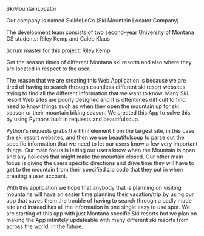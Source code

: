 SkiMountainLocator

Our company is named SkiMoLoCo (Ski Mountain Locator Company)

The development team consists of two second-year University of Montana CS students: Riley Kemp and Caleb Klaus

Scrum master for this project: Riley Kemp

Get the season times of different Montana ski resorts and also where they are located in respect to the user.

The reason that we are creating this Web Application is because we are tired of having to search through countless different ski resort websites trying to find all the different information that we want to know. Many Ski resort Web sites are poorly designed and it is oftentimes difficult to find need to know things such as when they open the mountain up for ski season or their mountain biking season. We created this App to solve this by using Pythons built in requests and beautifulsoup.

Python's requests grabs the html element from the targest site, in this case the ski resort websites, and then we use beautifulsoup to parse out the specific information that we need to let our users know a few very important things. Our main focus is letting our users know when the Mountain is open and any holidays that might make the mountain closed. Our other main focus is giving the users specific directions and drive time they will have to get to the mountain from their specified zip code that they put in when creating a user account.

With this application we hope that anybody that is planning on visiting mountains will have an easier time planning their vacation/trip by using our app that saves them the trouble of having to search through a badly made site and instead has all the information in one single easy to use spot. We are starting of this app with just Montana specific Ski resorts but we plan on making the App infinitely updateable with many different ski resorts from across the world, in the future.
